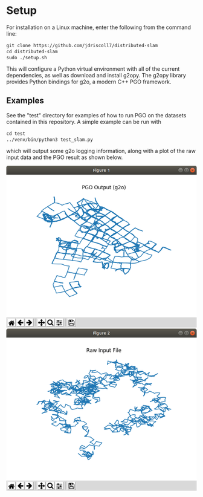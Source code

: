 # Setup
For installation on a Linux machine, enter the following from the command line:

```
git clone https://github.com/jdriscoll7/distributed-slam
cd distributed-slam
sudo ./setup.sh
```

This will configure a Python virtual environment with all of the current dependencies, as well as download and install g2opy. The g2opy library provides Python bindings for g2o, a modern C++ PGO framework.

## Examples
See the "test" directory for examples of how to run PGO on the datasets contained in this repository. A simple example can be run with

```
cd test
../venv/bin/python3 test_slam.py
```
which will output some g2o logging information, along with a plot of the raw input data and the PGO result as shown below.

![](images/test_1.png)
![](images/test_2.png)